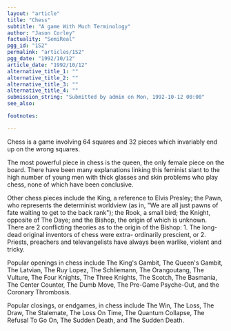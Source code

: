 ```yaml
---
layout: "article"
title: "Chess"
subtitle: "A game With Much Terminology"
author: "Jason Corley"
factuality: "SemiReal"
pgg_id: "1S2"
permalink: "articles/1S2"
pgg_date: "1992/10/12"
article_date: "1992/10/12"
alternative_title_1: ""
alternative_title_2: ""
alternative_title_3: ""
alternative_title_4: ""
submission_string: "Submitted by admin on Mon, 1992-10-12 00:00"
see_also:

footnotes: 

---
```

<div>
<p>Chess is a game involving 64 squares and 32 pieces which invariably end up on the wrong squares.</p>
<p>The most powerful piece in chess is the queen, the only female piece on the board. There have been many explanations linking this feminist slant to the high number of young men with thick glasses and skin problems who play chess, none of which have been conclusive.</p>
<p>Other chess pieces include the King, a reference to Elvis Presley; the Pawn, who represents the determinist worldview (as in, "We are all just pawns of fate waiting to get to the back rank"); the Rook, a small bird; the Knight, opposite of The Daye; and the Bishop, the origin of which is unknown. There are 2 conflicting theories as to the origin of the Bishop: 1. The long-dead original inventors of chess were extra- ordinarily prescient, or 2. Priests, preachers and televangelists have always been warlike, violent and tricky.</p>
<p>Popular openings in chess include The King's Gambit, The Queen's Gambit, The Latvian, The Ruy Lopez, The Schliemann, The Orangoutang, The Vulture, The Four Knights, The Three Knights, The Scotch, The Basmania, The Center Counter, The Dumb Move, The Pre-Game Psyche-Out, and the Coronary Thrombosis.</p>
<p>Popular closings, or endgames, in chess include The Win, The Loss, The Draw, The Stalemate, The Loss On Time, The Quantum Collapse, The Refusal To Go On, The Sudden Death, and The Sudden Death. <!--Amazon_CLS_IM_END--></p>
</div>

